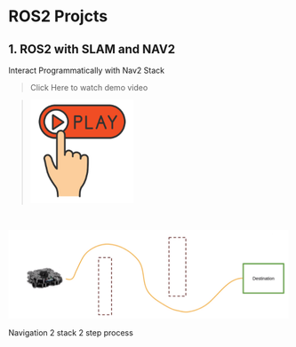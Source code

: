 # ROS2 Projcts


## 1. ROS2 with SLAM and NAV2 


Interact Programmatically with Nav2 Stack 

> Click Here to watch demo video 

> [<img src="Images/play.png" width="40%">](https://www.youtube.com/watch?v=1kV-rZZw50Q "")

<br>

![ROS2 robot](Images/Nav2.png)

Navigation 2 stack 2 step process

